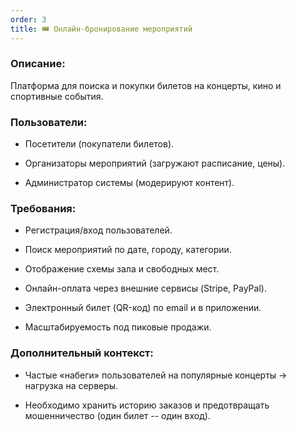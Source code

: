 ```yaml
---
order: 3
title: 🎟️ Онлайн-бронирование мероприятий
---
```


### **Описание:**

Платформа для поиска и покупки билетов на концерты, кино и спортивные события.

### **Пользователи:**

-  Посетители (покупатели билетов).

-  Организаторы мероприятий (загружают расписание, цены).

-  Администратор системы (модерируют контент).

### **Требования:**

-  Регистрация/вход пользователей.

-  Поиск мероприятий по дате, городу, категории.

-  Отображение схемы зала и свободных мест.

-  Онлайн-оплата через внешние сервисы (Stripe, PayPal).

-  Электронный билет (QR-код) по email и в приложении.

-  Масштабируемость под пиковые продажи.

### **Дополнительный контекст:**

-  Частые «набеги» пользователей на популярные концерты -> нагрузка на серверы.

-  Необходимо хранить историю заказов и предотвращать мошенничество (один билет -- один вход).